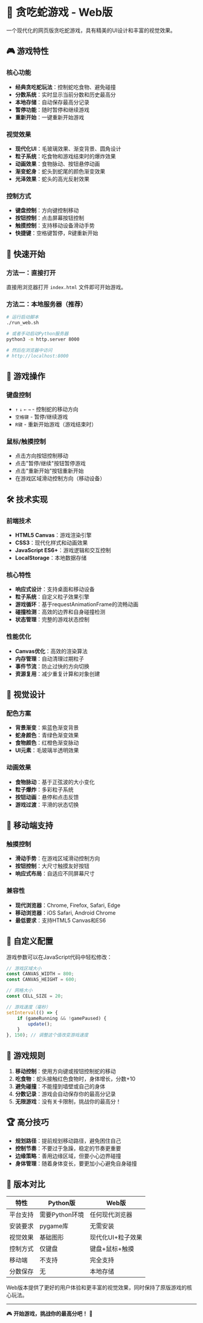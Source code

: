 # 🐍 贪吃蛇游戏 - Web版

一个现代化的网页版贪吃蛇游戏，具有精美的UI设计和丰富的视觉效果。

## 🎮 游戏特性

### 核心功能
- **经典贪吃蛇玩法**：控制蛇吃食物、避免碰撞
- **分数系统**：实时显示当前分数和历史最高分
- **本地存储**：自动保存最高分记录
- **暂停功能**：随时暂停和继续游戏
- **重新开始**：一键重新开始游戏

### 视觉效果
- **现代化UI**：毛玻璃效果、渐变背景、圆角设计
- **粒子系统**：吃食物和游戏结束时的爆炸效果
- **动画效果**：食物脉动、按钮悬停动画
- **渐变蛇身**：蛇头到蛇尾的颜色渐变效果
- **光泽效果**：蛇头的高光反射效果

### 控制方式
- **键盘控制**：方向键控制移动
- **按钮控制**：点击屏幕按钮控制
- **触摸控制**：支持移动设备滑动手势
- **快捷键**：空格键暂停，R键重新开始

## 🚀 快速开始

### 方法一：直接打开
直接用浏览器打开 `index.html` 文件即可开始游戏。

### 方法二：本地服务器（推荐）
```bash
# 运行启动脚本
./run_web.sh

# 或者手动启动Python服务器
python3 -m http.server 8000

# 然后在浏览器中访问
# http://localhost:8000
```

## 🎯 游戏操作

### 键盘控制
- `↑` `↓` `←` `→` - 控制蛇的移动方向
- `空格键` - 暂停/继续游戏
- `R键` - 重新开始游戏（游戏结束时）

### 鼠标/触摸控制
- 点击方向按钮控制移动
- 点击"暂停/继续"按钮暂停游戏
- 点击"重新开始"按钮重新开始
- 在游戏区域滑动控制方向（移动设备）

## 🛠️ 技术实现

### 前端技术
- **HTML5 Canvas**：游戏渲染引擎
- **CSS3**：现代化样式和动画效果
- **JavaScript ES6+**：游戏逻辑和交互控制
- **LocalStorage**：本地数据存储

### 核心特性
- **响应式设计**：支持桌面和移动设备
- **粒子系统**：自定义粒子效果引擎
- **游戏循环**：基于requestAnimationFrame的流畅动画
- **碰撞检测**：高效的边界和自身碰撞检测
- **状态管理**：完整的游戏状态控制

### 性能优化
- **Canvas优化**：高效的渲染算法
- **内存管理**：自动清理过期粒子
- **事件节流**：防止过快的方向切换
- **资源复用**：减少重复计算和对象创建

## 🎨 视觉设计

### 配色方案
- **背景渐变**：紫蓝色渐变背景
- **蛇身颜色**：青绿色渐变效果
- **食物颜色**：红橙色渐变脉动
- **UI元素**：毛玻璃半透明效果

### 动画效果
- **食物脉动**：基于正弦波的大小变化
- **粒子爆炸**：多彩粒子系统
- **按钮动画**：悬停和点击反馈
- **游戏过渡**：平滑的状态切换

## 📱 移动端支持

### 触摸控制
- **滑动手势**：在游戏区域滑动控制方向
- **按钮控制**：大尺寸触摸友好按钮
- **响应式布局**：自适应不同屏幕尺寸

### 兼容性
- **现代浏览器**：Chrome, Firefox, Safari, Edge
- **移动浏览器**：iOS Safari, Android Chrome
- **最低要求**：支持HTML5 Canvas和ES6

## 🔧 自定义配置

游戏参数可以在JavaScript代码中轻松修改：

```javascript
// 游戏区域大小
const CANVAS_WIDTH = 800;
const CANVAS_HEIGHT = 600;

// 网格大小
const CELL_SIZE = 20;

// 游戏速度（毫秒）
setInterval(() => {
    if (gameRunning && !gamePaused) {
        update();
    }
}, 150); // 调整这个值改变游戏速度
```

## 🎯 游戏规则

1. **移动控制**：使用方向键或按钮控制蛇的移动
2. **吃食物**：蛇头接触红色食物时，身体增长，分数+10
3. **避免碰撞**：不能撞到墙壁或自己的身体
4. **分数记录**：游戏会自动保存你的最高分记录
5. **无限游戏**：没有关卡限制，挑战你的最高分！

## 🏆 高分技巧

- **规划路径**：提前规划移动路径，避免困住自己
- **控制节奏**：不要过于急躁，稳定的节奏更重要
- **边缘策略**：善用边缘区域，但要小心边界碰撞
- **身体管理**：随着身体变长，要更加小心避免自身碰撞

## 🔄 版本对比

| 特性 | Python版 | Web版 |
|------|----------|-------|
| 平台支持 | 需要Python环境 | 任何现代浏览器 |
| 安装要求 | pygame库 | 无需安装 |
| 视觉效果 | 基础图形 | 现代化UI+粒子效果 |
| 控制方式 | 仅键盘 | 键盘+鼠标+触摸 |
| 移动端 | 不支持 | 完全支持 |
| 分数保存 | 无 | 本地存储 |

Web版本提供了更好的用户体验和更丰富的视觉效果，同时保持了原版游戏的核心玩法。

---

🎮 **开始游戏，挑战你的最高分吧！** 🐍